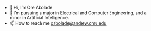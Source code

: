 - 👋 Hi, I’m Ore Abolade
- 👀 I’m pursuing a major in Electrical and Computer Engineering, and  a minor in Artificial Intelligence.
- 📫 How to reach me oabolade@andrew.cmu.edu

<!---
o-abolade/o-abolade is a ✨ special ✨ repository because its `README.md` (this file) appears on your GitHub profile.
You can click the Preview link to take a look at your changes.
--->
